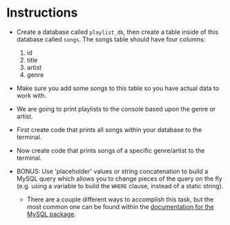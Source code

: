 # **Instructions**

* Create a database called `playlist_db`, then create a table inside of this database called `songs`. The songs table should have four columns:

  1. id
  2. title
  3. artist
  4. genre

* Make sure you add some songs to this table so you have actual data to work with.

* We are going to print playlists to the console based upon the genre or artist.

* First create code that prints all songs within your database to the terminal.

* Now create code that prints songs of a specific genre/artist to the terminal.

* BONUS: Use 'placeholder' values or string concatenation to build a MySQL query which allows you to change pieces of the query on the fly (e.g. using a variable to build the `WHERE` clause, instead of a static string).

  * There are a couple different ways to accomplish this task, but the most common one can be found within the [documentation for the MySQL package](https://github.com/mysqljs/mysql#performing-queries).
